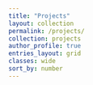 ```yaml
---
title: "Projects"
layout: collection
permalink: /projects/
collection: projects
author_profile: true
entries_layout: grid
classes: wide
sort_by: number
---
```

